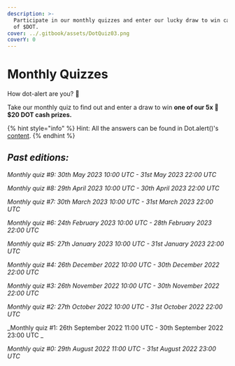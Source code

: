 ```yaml
---
description: >-
  Participate in our monthly quizzes and enter our lucky draw to win cash prizes
  of $DOT.
cover: ../.gitbook/assets/DotQuiz03.png
coverY: 0
---
```


# Monthly Quizzes

How dot-alert are you? 👀

Take our monthly quiz to find out and enter a draw to win **one of our 5x 🏅$20 DOT cash prizes.**&#x20;

{% hint style="info" %}
Hint: All the answers can be found in Dot.alert()'s [content](../).&#x20;
{% endhint %}



## _**Past editions:**_

_Monthly quiz #9: 30th May 2023 10:00 UTC - 31st May 2023 22:00 UTC_

_Monthly quiz #8: 29th April 2023 10:00 UTC - 30th April 2023 22:00 UTC_

_Monthly quiz #7: 30th March 2023 10:00 UTC - 31st March 2023 22:00 UTC_

_Monthly quiz #6: 24th February 2023 10:00 UTC - 28th February 2023 22:00 UTC_

_Monthly quiz #5: 27th January 2023 10:00 UTC - 31st January 2023 22:00 UTC_

_Monthly quiz #4: 26th December 2022 10:00 UTC - 30th December 2022 22:00 UTC_

_Monthly quiz #3: 26th November 2022 10:00 UTC - 30th November 2022 22:00 UTC_

_Monthly quiz #2: 27th October 2022 10:00 UTC - 31st October 2022 22:00 UTC_

_Monthly quiz #1: 26th September 2022 11:00 UTC - 30th September 2022 23:00 UTC _&#x20;

_Monthly quiz #0: 29th August 2022 11:00 UTC - 31st August 2022 23:00 UTC_&#x20;

